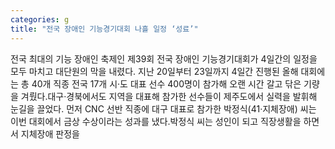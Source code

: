 ```yaml
---
categories: g
title: "전국 장애인 기능경기대회 나흘 일정 ‘성료’"
---
```

전국 최대의 기능 장애인 축제인 제39회 전국 장애인 기능경기대회가 4일간의 일정을 모두 마치고 대단원의 막을 내렸다. 지난 20일부터 23일까지 4일간 진행된 올해 대회에는 총 40개 직종 전국 17개 시·도 대표 선수 400명이 참가해 오랜 시간 갈고 닦은 기량을 겨뤘다.대구·경북에서도 지역을 대표해 참가한 선수들이 제주도에서 실력을 발휘해 눈길을 끌었다. 먼저 CNC 선반 직종에 대구 대표로 참가한 박정식(41·지체장애) 씨는 이번 대회에서 금상 수상이라는 성과를 냈다.박정식 씨는 성인이 되고 직장생활을 하면서 지체장애 판정을
